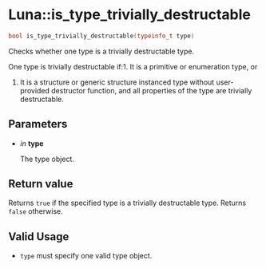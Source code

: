 # Luna::is_type_trivially_destructable

```c++
bool is_type_trivially_destructable(typeinfo_t type)
```

Checks whether one type is a trivially destructable type. 

One type is trivially destructable if:1. It is a primitive or enumeration type, or

1. It is a structure or generic structure instanced type without user-provided destructor function, and all properties of the type are trivially destructable. 

## Parameters
* *in* **type**

    The type object. 

## Return value
Returns `true` if the specified type is a trivially destructable type. Returns `false` otherwise. 

## Valid Usage


* `type` must specify one valid type object. 

